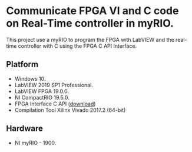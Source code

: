 # Communicate FPGA VI and C code on Real-Time controller in myRIO.

This project use a myRIO to program the FPGA with LabVIEW and the real-time controller with C using the FPGA C API Interface.

## Platform

- Windows 10.
- LabVIEW 2019 SP1 Professional.
- LabVIEW FPGA 19.0.0.
- NI CompactRIO 19.5.0.
- FPGA Interface C API ([download](https://www.ni.com/es-cl/support/downloads/drivers/download.fpga-interface-c-api.html#305454))
- Compilation Tool Xilinx Vivado 2017.2 (64-bit)

## Hardware

- NI myRIO - 1900.

